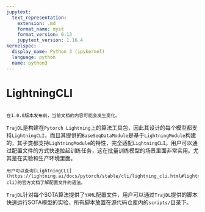 ```yaml
---
jupytext:
  text_representation:
    extension: .md
    format_name: myst
    format_version: 0.13
    jupytext_version: 1.16.4
kernelspec:
  display_name: Python 3 (ipykernel)
  language: python
  name: python3
---
```


# LightningCLI

```{attention}

在1.0.0版本发布前，当前文档的内容可能会发生变化。

```

`TrajDL`是构建在`Pytorch Lightning`上的算法工具包，因此其设计的每个模型都支持`LightningCLI`，而且其提供的`BaseSeqDataModule`是基于`LightningModule`构建的，其子类都支持`LightningModule`的特性，完全适配`LightningCLI`。用户可以通过配置文件的方式快速拉起训练任务，这在批量训练模型的场景里面非常实用。尤其是在实验和生产环境里面。


```{seealso}
用户可以查询[LightningCLI](https://lightning.ai/docs/pytorch/stable/cli/lightning_cli.html#lightning-cli)的官方文档了解配置文件的语法。
```

`TrajDL`针对每个SOTA算法提供了`YAML`配置文件，用户可以通过`TrajDL`提供的脚本快速运行SOTA模型的实验，所有脚本放置在源代码仓库内的`scripts/`目录下。

```{code-cell} ipython3

```
